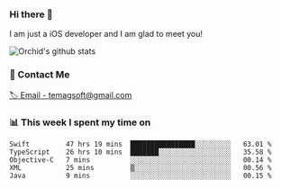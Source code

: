 ### Hi there 👋

I am just a iOS developer and I am glad to meet you!

![Orchid's github stats](https://github-readme-stats.vercel.app/api?username=orchid-bloom&&show_icons=true&&title_color=1abc9c&&icon_color=1abc9c&&theme=solarized-dark)

### 📮 Contact Me

[🏷 Email - temagsoft@gmail.com](mailto:temagsoft@gmail.com)

### 📊 This week I spent my time on

<!--START_SECTION:waka-->
```text
Swift         47 hrs 19 mins  ████████████████░░░░░░░░░   63.01 % 
TypeScript    26 hrs 10 mins  ███████░░░░░░░░░░░░░░░░░░   35.58 % 
Objective-C   7 mins          ░░░░░░░░░░░░░░░░░░░░░░░░░   00.14 % 
XML           25 mins         ▒░░░░░░░░░░░░░░░░░░░░░░░░   00.56 % 
Java          9 mins          ░░░░░░░░░░░░░░░░░░░░░░░░░   00.15 % 
```
<!--END_SECTION:waka-->

